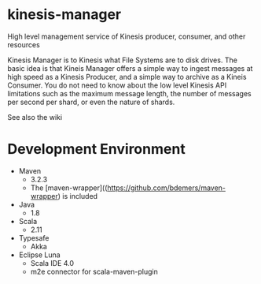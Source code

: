 # kinesis-manager
High level management service of Kinesis producer, consumer, and other resources

Kinesis Manager is to Kinesis what File Systems are to disk drives. The basic idea is that Kineis Manager offers a simple way to ingest messages at high speed as a Kinesis Producer, and a simple way to archive as a Kineis Consumer. You do not need to know about the low level Kinesis API limitations such as the maximum message length, the number of messages per second per shard, or even the nature of shards.

See also the wiki

# Development Environment

* Maven
  * 3.2.3
  * The [maven-wrapper]((https://github.com/bdemers/maven-wrapper) is included
* Java
  * 1.8
* Scala
  * 2.11
* Typesafe
  * Akka
* Eclipse Luna
  * Scala IDE 4.0
  * m2e connector for scala-maven-plugin
